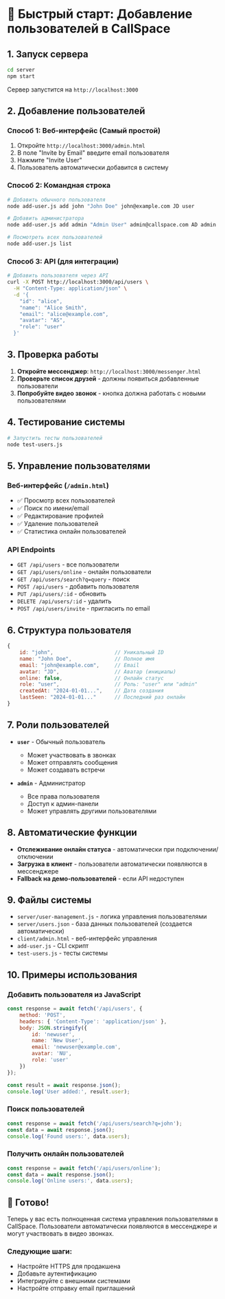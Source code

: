 # 🚀 Быстрый старт: Добавление пользователей в CallSpace

## 1. Запуск сервера

```bash
cd server
npm start
```

Сервер запустится на `http://localhost:3000`

## 2. Добавление пользователей

### Способ 1: Веб-интерфейс (Самый простой)

1. Откройте `http://localhost:3000/admin.html`
2. В поле "Invite by Email" введите email пользователя
3. Нажмите "Invite User"
4. Пользователь автоматически добавится в систему

### Способ 2: Командная строка

```bash
# Добавить обычного пользователя
node add-user.js add john "John Doe" john@example.com JD user

# Добавить администратора
node add-user.js add admin "Admin User" admin@callspace.com AD admin

# Посмотреть всех пользователей
node add-user.js list
```

### Способ 3: API (для интеграции)

```bash
# Добавить пользователя через API
curl -X POST http://localhost:3000/api/users \
  -H "Content-Type: application/json" \
  -d '{
    "id": "alice",
    "name": "Alice Smith", 
    "email": "alice@example.com",
    "avatar": "AS",
    "role": "user"
  }'
```

## 3. Проверка работы

1. **Откройте мессенджер**: `http://localhost:3000/messenger.html`
2. **Проверьте список друзей** - должны появиться добавленные пользователи
3. **Попробуйте видео звонок** - кнопка должна работать с новыми пользователями

## 4. Тестирование системы

```bash
# Запустить тесты пользователей
node test-users.js
```

## 5. Управление пользователями

### Веб-интерфейс (`/admin.html`)
- ✅ Просмотр всех пользователей
- ✅ Поиск по имени/email
- ✅ Редактирование профилей
- ✅ Удаление пользователей
- ✅ Статистика онлайн пользователей

### API Endpoints
- `GET /api/users` - все пользователи
- `GET /api/users/online` - онлайн пользователи
- `GET /api/users/search?q=query` - поиск
- `POST /api/users` - добавить пользователя
- `PUT /api/users/:id` - обновить
- `DELETE /api/users/:id` - удалить
- `POST /api/users/invite` - пригласить по email

## 6. Структура пользователя

```javascript
{
    id: "john",                    // Уникальный ID
    name: "John Doe",              // Полное имя
    email: "john@example.com",     // Email
    avatar: "JD",                  // Аватар (инициалы)
    online: false,                 // Онлайн статус
    role: "user",                  // Роль: "user" или "admin"
    createdAt: "2024-01-01...",    // Дата создания
    lastSeen: "2024-01-01..."      // Последний раз онлайн
}
```

## 7. Роли пользователей

- **`user`** - Обычный пользователь
  - Может участвовать в звонках
  - Может отправлять сообщения
  - Может создавать встречи

- **`admin`** - Администратор
  - Все права пользователя
  - Доступ к админ-панели
  - Может управлять другими пользователями

## 8. Автоматические функции

- **Отслеживание онлайн статуса** - автоматически при подключении/отключении
- **Загрузка в клиент** - пользователи автоматически появляются в мессенджере
- **Fallback на демо-пользователей** - если API недоступен

## 9. Файлы системы

- `server/user-management.js` - логика управления пользователями
- `server/users.json` - база данных пользователей (создается автоматически)
- `client/admin.html` - веб-интерфейс управления
- `add-user.js` - CLI скрипт
- `test-users.js` - тесты системы

## 10. Примеры использования

### Добавить пользователя из JavaScript

```javascript
const response = await fetch('/api/users', {
    method: 'POST',
    headers: { 'Content-Type': 'application/json' },
    body: JSON.stringify({
        id: 'newuser',
        name: 'New User',
        email: 'newuser@example.com',
        avatar: 'NU',
        role: 'user'
    })
});

const result = await response.json();
console.log('User added:', result.user);
```

### Поиск пользователей

```javascript
const response = await fetch('/api/users/search?q=john');
const data = await response.json();
console.log('Found users:', data.users);
```

### Получить онлайн пользователей

```javascript
const response = await fetch('/api/users/online');
const data = await response.json();
console.log('Online users:', data.users);
```

## 🎯 Готово!

Теперь у вас есть полноценная система управления пользователями в CallSpace. Пользователи автоматически появляются в мессенджере и могут участвовать в видео звонках.

### Следующие шаги:
- Настройте HTTPS для продакшена
- Добавьте аутентификацию
- Интегрируйте с внешними системами
- Настройте отправку email приглашений
